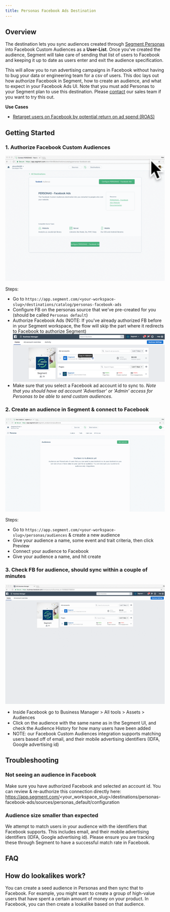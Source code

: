 ```yaml
---
title: Personas Facebook Ads Destination
---
```


## Overview

The destination lets you sync audiences created through [Segment Personas](/docs/personas) into Facebook Custom Audiences as a **User-List**. Once you've created the audience, Segment will take care of sending that list of users to Facebook and keeping it up to date as users enter and exit the audience specification.

This will allow you to run advertising campaigns in Facebook without having to bug your data or engineering team for a csv of users. This doc lays out how authorize Facebook in Segment, how to create an audience, and what to expect in your Facebook Ads UI. Note that you must add Personas to your Segment plan to use this destination. Please [contact](https://segment.com/contact/demo) our sales team if you want to try this out.

**Use Cases**

* [Retarget users on Facebook by potential return on ad spend (ROAS)](https://segment.com/recipes/facebook-retargeting-by-roas/)

## Getting Started


### 1. Authorize Facebook Custom Audiences
![](images/facebook_auth.gif)


Steps:
- Go to `https://app.segment.com/<your-workspace-slug>/destinations/catalog/personas-facebook-ads`
- Configure FB on the personas source that we've pre-created for you (should be called `Personas default`)
- Authorize Facebook Ads (NOTE: If you've already authorized FB before in your Segment workspace, the flow will skip the part where it redirects to Facebook to authorize Segment)
![](images/1515622618588.png)
- Make sure that you select a Facebook ad account id to sync to. *Note that you should have ad account 'Advertiser' or 'Admin' access for Personas to be able to send custom audiences*.


### 2. Create an audience in Segment & connect to Facebook
![](images/facebook_setup.gif)


Steps:
- Go to `https://app.segment.com/<your-workspace-slug>/personas/audiences` & create a new audience
- Give your audience a name, some event and trait criteria, then click Preview
- Connect your audience to Facebook
- Give your audience a name, and hit create


### 3. Check FB for audience, should sync within a couple of minutes
![](images/njhDdn1o3E.gif)


- Inside Facebook go to Business Manager > All tools > Assets > Audiences
- Click on the audience with the same name as in the Segment UI, and check the Audience History for how many users have been added
- NOTE: our Facebook Custom Audiences integration supports matching users based off of email, and their mobile advertising identifiers (IDFA, Google advertising id)

## Troubleshooting

### Not seeing an audience in Facebook

Make sure you have authorized Facebook and selected an account id. You can review & re-authorize this connection directly here: https://app.segment.com/<your_workspace_slug>/destinations/personas-facebook-ads/sources/personas_default/configuration

### Audience size smaller than expected

We attempt to match users in your audience with the identifiers that Facebook supports. This includes email, and their mobile advertising identifiers (IDFA, Google advertising id). Please ensure you are tracking these through Segment to have a successful match rate in Facebook.

## FAQ

## How do lookalikes work?

You can create a seed audience in Personas and then sync that to Facebook. For example, you might want to create a group of high-value users that have spent a certain amount of money on your product. In Facebook, you can then create a lookalike based on that audience.
